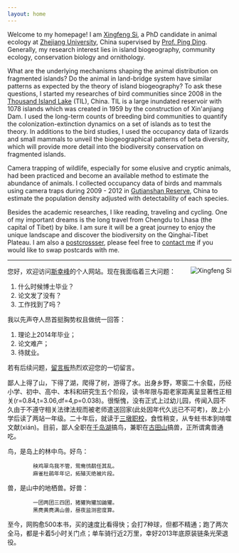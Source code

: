 ```yaml
---
layout: home
---
```



Welcome to my homepage! I am [Xingfeng Si](/ "Xingfeng Si"), a PhD
candidate in animal ecology at [Zhejiang
University](http://www.zju.edu.cn "Zhejiang University"), China supervised by [Prof. Ping
Ding](http://mypage.zju.edu.cn/personnelCard/pingding). Generally, my
research interest lies in island biogeography, community ecology,
conservation biology and ornithology. 

What are the underlying mechanisms shaping the animal distribution on fragmented islands? Do the animal in
land-bridge system have similar patterns as expected by the theory of
island biogeography? To ask these questions, I started my researches of
bird communities since 2008 in the [Thousand Island
Lake](/en/pages/thousand-island-lake/ "Thousand Island Lake") (TIL), China.
TIL is a large inundated reservoir with 1078 islands which was created
in 1959 by the construction of Xin'anjiang Dam. I used the long-term
counts of breeding bird communities to quantify the
colonization-extinction dynamics on a set of islands as to test the theory. In additions to
the bird studies, I used the occupancy data of lizards and small mammals
to unveil the biogeographical patterns of beta diversity, which will
provide more detail into the biodiversity conservation on fragmented
islands. 

Camera trapping of wildlife, especially for some elusive and
cryptic animals, had been practiced and become an available method to
estimate the abundance of animals. I collected occupancy data of birds and mammals using camera traps during 2009 - 2012 in
[Gutianshan Reserve](/en/pages/gutianshan-reserve/ "Gutianshan Reserve"),
China to estimate the population density adjusted with
detectability of each species. 

Besides the academic researches, I
like reading, traveling and cycling. One of my important dreams is the
long travel from Chengdu to Lhasa (the capital of Tibet) by bike. I am
sure it will be a great journey to enjoy the unique landscape
and discover the biodiversity on the Qinghai-Tibet Plateau. I am also a
[postcrossser](http://www.postcrossing.com/user/Xingfeng "Postcrossing"),
please feel free to [contact me](/en/about) if you would like to swap
postcards with me. 

---

<p><img src="http://sixf.org/files/images/avatar.jpg" title="Xingfeng Si" align="right" /></p>

您好，欢迎访问[斯幸峰](/ "Xingfeng Si")的个人网站。现在我面临着三大问题：

1. 什么时候博士毕业？
2. 论文发了没有？
3. 工作找到了吗？

我以先声夺人昂首挺胸势权且做统一回答：

1. 理论上2014年毕业；
2. 论文难产；
3. 待就业。

若有后续问题，[留言板](/cn/guestbook)热烈欢迎您的一切留言。

鄙人上得了山，下得了湖，爬得了树，游得了水。出身乡野，寒窗二十余载，历经小学、初中、高中、本科和研究生五个阶段，读书年限与距老家距离呈显著性正相关(r=0.84,t=3.06,df=4,p=0.038)。很惭愧，没有正式上过幼儿园，传闻入园不久由于不遵守相关法律法规而被老师遣送回家(此处因年代久远已不可考)，故上小学后读了两站一年级。二十年后，就读于[三墩职校](http://www.zju.edu.cn)，食性稍变，从专蛀书本到啃噬文献(xián)。目前，鄙人全职在[千岛湖](/cn/pages/thousand-island-lake/)搞鸟，兼职在[古田山](/cn/pages/gutianshan-reserve/)搞兽，正所谓禽兽通吃。

鸟，是岛上的林中鸟。好鸟：

			秧鸡翠鸟我不管，鸳鸯鸻鹬任其乱。
			麻雀杜鹃年年记，拓殖灭绝被片段。

兽，是山中的地栖兽。好兽：

			一团两团三四团，猪獾狗獾加鼬獾。
			黑麂黄麂满山兽，昼夜监测密度算。

至今，网购愈500本书，买的速度比看得快；会打7种球，但都不精通；跑了两次全马，都是卡着5小时关门点；单车骑行近2万里，幸好2013年底原装链条光荣退役。
